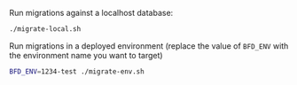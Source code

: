 Run migrations against a localhost database:

```sh
./migrate-local.sh
```

Run migrations in a deployed environment (replace the value of `BFD_ENV` with the environment name you want to target)

```sh
BFD_ENV=1234-test ./migrate-env.sh
```
